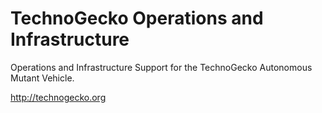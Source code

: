 # TechnoGecko Operations and Infrastructure

Operations and Infrastructure Support for the TechnoGecko Autonomous Mutant Vehicle.

http://technogecko.org

